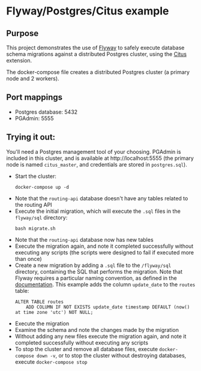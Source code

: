 # Flyway/Postgres/Citus example

## Purpose
This project demonstrates the use of [Flyway](https://flywaydb.org/) to safely execute database schema migrations against a distributed Postgres cluster, using the [Citus](https://www.citusdata.com/) extension. 

The docker-compose file creates a distributed Postgres cluster (a primary node and 2 workers). 

## Port mappings
- Postgres database: 5432
- PGAdmin: 5555

## Trying it out:
You'll need a Postgres management tool of your choosing. PGAdmin is included in this cluster, and is available at http://localhost:5555 (the primary node is named `citus_master`, and credentials are stored in `postgres.sql`).

- Start the cluster:
    ```
    docker-compose up -d
    ```
- Note that the `routing-api` database doesn't have any tables related to the routing API
- Execute the initial migration, which will execute the `.sql` files in the `flyway/sql` directory:
    ```
    bash migrate.sh
    ```
- Note that the `routing-api` database now has new tables
- Execute the migration again, and note it completed successfully without executing any scripts (the scripts were designed to fail if executed more than once)
- Create a new migration by adding a `.sql` file to the `/flyway/sql` directory, containing the SQL that performs the migration. Note that Flyway requires a particular naming convention, as defined in the [documentation](https://flywaydb.org/documentation/concepts/migrations#naming). This example adds the column `update_date` to the `routes` table:
    ```
    ALTER TABLE routes
        ADD COLUMN IF NOT EXISTS update_date timestamp DEFAULT (now() at time zone 'utc') NOT NULL;
    ```
- Execute the migration
- Examine the schema and note the changes made by the migration 
- Without adding any new files execute the migration again, and note it completed successfully without executing any scripts
- To stop the cluster and remove all database files, execute `docker-compose down -v`, or to stop the cluster without destroying databases, execute `docker-compose stop`